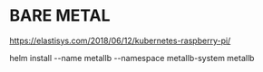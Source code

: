 # BARE METAL

https://elastisys.com/2018/06/12/kubernetes-raspberry-pi/


helm install --name metallb --namespace metallb-system metallb